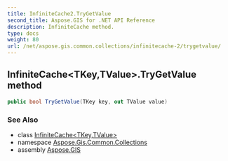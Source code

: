 ```yaml
---
title: InfiniteCache2.TryGetValue
second_title: Aspose.GIS for .NET API Reference
description: InfiniteCache method. 
type: docs
weight: 80
url: /net/aspose.gis.common.collections/infinitecache-2/trygetvalue/
---
```

## InfiniteCache&lt;TKey,TValue&gt;.TryGetValue method

```csharp
public bool TryGetValue(TKey key, out TValue value)
```

### See Also

* class [InfiniteCache&lt;TKey,TValue&gt;](../)
* namespace [Aspose.Gis.Common.Collections](../../infinitecache-2/)
* assembly [Aspose.GIS](../../../)


